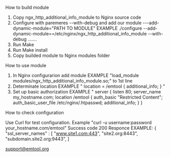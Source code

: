 How to build module
1. Copy ngx_http_additional_info_module to Nginx source code
2. Configure with paremeres --with-debug and add our module ---add-dynamic-module="PATH TO MODULE"
	EXAMPLE ./configure --add-dynamic-module==/etc/nginx/ngx_http_additional_info_module --with-debug .......
3. Run Make
4. Run Make install
5. Copy builded module to Nginx modules folder


How to use module
1. In Nginx configurarion add module
	EXAMPLE "load_module modules/ngx_http_additional_info_module.so;" to 1st line
2. Determinate location
	EXAMPLE  "
		location = /emtool {
		additional_info;
		}
		"
3. Set up basic authorization
	EXAMPLE "
	        server {
                listen 80;
                server_name  my_hostname.com;
                location /emtool {
                        auth_basic "Restricted Content";
                        auth_basic_user_file /etc/nginx/.htpasswd;
                        additional_info;
                }
        }


How to check configuration

Use Curl for test configuration. Example "curl -u username:password your_hostname.com/emtool"
Success code 200
Responce EXAMPLE:
{
 "ssl_server_names" : [
"www.site1.com:443",
"site2.org:8443",
"subdomain.site2.org:9443",
]


support@emtool.org
